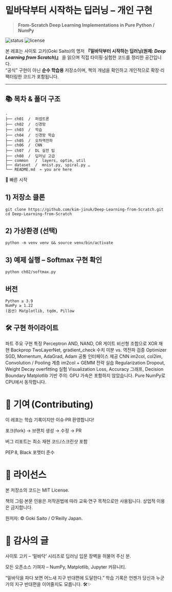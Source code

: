 # 밑바닥부터 시작하는 딥러닝 – 개인 구현

> **From‑Scratch Deep Learning Implementations in Pure Python / NumPy**

![status](https://img.shields.io/badge/Status-Work_in_Progress-yellow)
![license](https://img.shields.io/badge/License-MIT-blue)

본 레포는 사이토 고키(Goki Saito)의 명저 **『밑바닥부터 시작하는 딥러닝(원제: *Deep Learning from Scratch*)』** 을 읽으며 직접 타이핑·실험한 코드를 정리한 공간입니다.  
“공식” 구현이 아닌 **순수 학습용** 저장소이며, 책의 개념을 확인하고 개인적으로 확장·리팩터링한 코드가 포함됩니다.

---

## 📚 목차 & 폴더 구조

```text
.
├── ch01  /  퍼셉트론
├── ch02  /  신경망
├── ch03  /  학습
├── ch04  /  신경망 학습
├── ch05  /  오차역전파
├── ch06  /  CNN
├── ch07  /  DL 실전 팁
├── ch08  /  딥러닝 고급
├── common   /  layers, optim, util
├── dataset  /  mnist.py, spiral.py …
└── README.md  ← you are here
```

🚀 빠른 시작
## 1) 저장소 클론
```
git clone https://github.com/kim-jinuk/Deep-Learning-from-Scratch.git
cd Deep-Learning-from-Scratch
```

## 2) 가상환경 (선택)
```
python -m venv venv && source venv/bin/activate
```

## 3) 예제 실행 – Softmax 구현 확인
```
python ch02/softmax.py
```

## 버전
```
Python ≥ 3.9
NumPy ≥ 1.22
(옵션) Matplotlib, tqdm, Pillow
```

## 🛠️ 구현 하이라이트
파트	주요 구현	특징
Perceptron	AND, NAND, OR 게이트	비선형 조합으로 XOR 재현
Backprop	TwoLayerNet, gradient_check	수치 미분 vs. 역전파 검증
Optimizer	SGD, Momentum, AdaGrad, Adam	공통 인터페이스 제공
CNN	im2col, col2im, Convolution / Pooling 계층	im2col + GEMM 전략 실습
Regularization	Dropout, Weight Decay	overfitting 실험
Visualization	Loss, Accuracy 그래프, Decision Boundary	Matplotlib 기반
주의: GPU 가속은 포함하지 않았습니다. Pure NumPy로 CPU에서 동작합니다.

# 🤝 기여 (Contributing)
이 레포는 학습 기록이지만 이슈·PR 환영합니다!

포크(fork) → 브랜치 생성 → 수정 → PR

버그 리포트는 최소 재현 코드/스크린샷 포함

PEP 8, Black 포맷터 준수

# 📄 라이선스
본 저장소의 코드는 MIT License.

책의 그림·본문 인용은 저작권법에 따라 교육·연구 목적으로만 사용됩니다. 상업적 이용은 금지합니다.

원저자: © Goki Saito / O’Reilly Japan.

# 🙏 감사의 글
사이토 고키 – ‘밑바닥’ 시리즈로 딥러닝 입문 장벽을 허물어 주신 분.

모든 오픈소스 기여자 – NumPy, Matplotlib, Jupyter 커뮤니티.

“밑바닥을 파다 보면 어느새 지구 반대편에 도달한다.”
학습 기록은 언젠가 당신과 누군가의 지구 반대편을 이어줄지도 모릅니다. 🛠️✨
